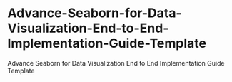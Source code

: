 # Advance-Seaborn-for-Data-Visualization-End-to-End-Implementation-Guide-Template
Advance Seaborn for Data Visualization End to End Implementation Guide Template
